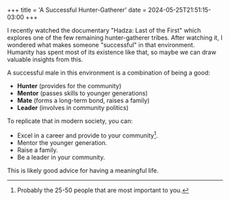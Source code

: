 +++
title = 'A Successful Hunter-Gatherer'
date = 2024-05-25T21:51:15-03:00
+++

I recently watched the documentary "Hadza: Last of the First" which explores one of the few remaining hunter-gatherer tribes. After watching it, I wondered what makes someone "successful" in that environment. Humanity has spent most of its existence like that, so maybe we can draw valuable insights from this.

A successful male in this environment is a combination of being a good:

- **Hunter** (provides for the community)
- **Mentor** (passes skills to younger generations)
- **Mate** (forms a long-term bond, raises a family)
- **Leader** (involves in community politics)

To replicate that in modern society, you can:

- Excel in a career and provide to your community[^1].
- Mentor the younger generation.
- Raise a family.
- Be a leader in your community.

This is likely good advice for having a meaningful life.

[^1]: Probably the 25-50 people that are most important to you.